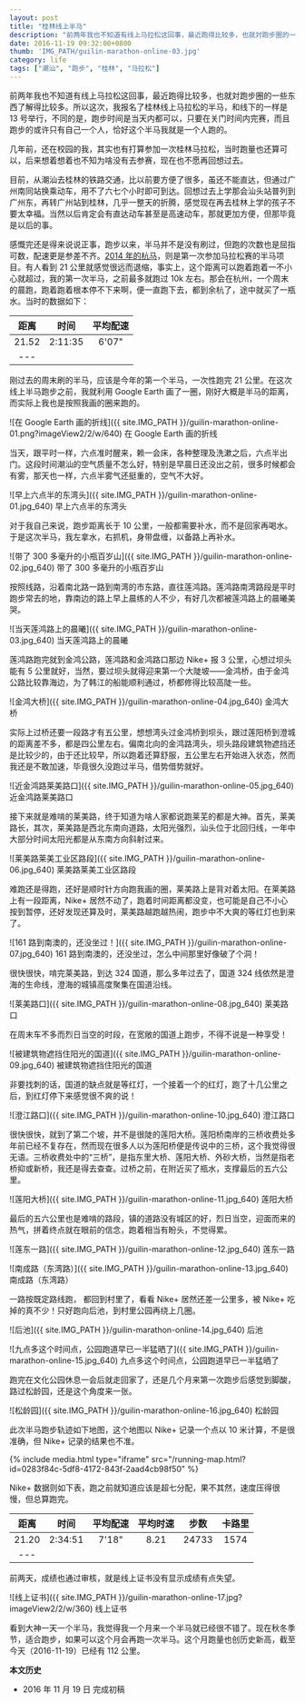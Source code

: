 ```yaml
---
layout: post
title: "桂林线上半马"
description: "前两年我也不知道有线上马拉松这回事，最近跑得比较多，也就対跑步圈的一些东西了解得比较多。所以这次，我报名了桂林线上马拉松的半马，和线下的一样是 13 号举行，不同的是，跑步时间是当天内都可以，只要在关门时间内完赛，而且跑步的或许只有自己一个人，恰好这个半马我就是一个人跑的。"
date: 2016-11-19 09:32:00+0800
thumb: 'IMG_PATH/guilin-marathon-online-03.jpg'
category: life
tags: ["潮汕", "跑步", "桂林", "马拉松"]
---
```


前两年我也不知道有线上马拉松这回事，最近跑得比较多，也就対跑步圈的一些东西了解得比较多。所以这次，我报名了桂林线上马拉松的半马，和线下的一样是 13 号举行，不同的是，跑步时间是当天内都可以，只要在关门时间内完赛，而且跑步的或许只有自己一个人，恰好这个半马我就是一个人跑的。

几年前，还在校园的我，其实也有打算参加一次桂林马拉松，当时跑量也还算可以，后来想着想着也不知为啥没有去参赛，现在也不愿再回想过去。

目前，从潮汕去桂林的铁路交通，比以前要方便了很多，虽还不能直达，但通过广州南同站换乘动车，用不了六七个小时即可到达。回想过去上学那会汕头站普列到广州东，再转广州站到桂林，几乎一整天的折腾，感觉现在再去桂林上学的孩子不要太幸福。当然以后肯定会有直达动车甚至是高速动车，那就更加方便，但那毕竟是以后的事。

感慨完还是得来说说正事，跑步以来，半马并不是没有刷过，但跑的次数也是屈指可数，配速更是参差不齐。[2014 年的杭马](/2014hzim.html)，则是第一次参加马拉松赛的半马项目。有人看到 21 公里就感觉很远而退缩，事实上，这个距离可以跑着跑着一不小心就超过，我的第一次半马，之前最多就跑过 10k 左右。那会在杭州，一个周末的晨跑，跑着跑着根本停不下来啊，便一直跑下去，都到余杭了，途中就买了一瓶水。当时的数据如下：

|距离|时间|平均配速|
|:--:|:--:|:----:|
|21.52|2:11:35|6'07"|
|---

刚过去的周末刷的半马，应该是今年的第一个半马，一次性跑完 21 公里。在这次线上半马跑步之前，我就利用 Google Earth 画了一圈，刚好大概是半马的距离，而实际上我也是按照我画的圈来跑的。

![在 Google Earth 画的折线]({{ site.IMG_PATH }}/guilin-marathon-online-01.png?imageView2/2/w/640)
在 Google Earth 画的折线

当天，跟平时一样，六点准时醒来，赖一会床，各种整理及洗漱之后，六点半出门。这段时间潮汕的空气质量不怎么好，特别是早晨日还没出之前，很多时候都会有雾，那天也一样，六点半雾气还挺重的，空气不大好。

![早上六点半的东湾头]({{ site.IMG_PATH }}/guilin-marathon-online-01.jpg_640)
早上六点半的东湾头

对于我自己来说，跑步距离长于 10 公里，一般都需要补水，而不是回家再喝水。于是这次半马，我左拿水，右抓机，身带盘缠，以备路上再补水。

![带了 300 多毫升的小瓶百岁山]({{ site.IMG_PATH }}/guilin-marathon-online-02.jpg_640)
带了 300 多毫升的小瓶百岁山

按照线路，沿着南北路一路到南湾的市东路，直往莲鸿路。莲鸿路南湾路段是平时跑步常去的地，靠南边的路上早上晨练的人不少，有好几次都被莲鸿路上的晨曦美哭。

![当天莲鸿路上的晨曦]({{ site.IMG_PATH }}/guilin-marathon-online-03.jpg_640)
当天莲鸿路上的晨曦

莲鸿路跑完就到金鸿公路，莲鸿路和金鸿路口那边 Nike+ 报 3 公里，心想过坝头能有 5 公里就好，当然，要过坝头就得迎来第一个大陡坡——金鸿桥，由于金鸿公路比较靠海边，为了韩江的船能顺利通过，桥都修得比较高陡一些。

![金鸿大桥]({{ site.IMG_PATH }}/guilin-marathon-online-04.jpg_640)
金鸿大桥

实际上过桥还要一段路才有五公里，想想湾头过金鸿桥到坝头，跟过莲阳桥到澄城的距离差不多，都是四公里左右。偏南北向的金鸿路湾头，坝头路段建筑物遮挡还是比较少的，由于还比较早，所以跑着还算舒服，五公里左右开始进入状态，然而我还是不敢加速，毕竟很久没跑过半马，借势借势就好。

![近金鸿路莱美路口]({{ site.IMG_PATH }}/guilin-marathon-online-05.jpg_640)
近金鸿路莱美路口

接下来就是难啃的莱美路，终于知道为啥人家都说跑莱芜的都是大神。首先，莱美路长，其次，莱美路是西北东南向道路，太阳光强烈，汕头位于北回归线，一年中大部分时间太阳光都是从东南方向斜射过来。

![莱美路莱美工业区路段]({{ site.IMG_PATH }}/guilin-marathon-online-06.jpg_640)
莱美路莱美工业区路段

难跑还是得跑，还好是顺时针方向跑我画的圈，莱美路上是背对着太阳。在莱美路上有一段距离，Nike+ 居然不动了，跑着时间距离都没变，也可能是自己不小心按到暂停，还好发现还算及时，莱美路越跑越热闹，跑步中不大爽的等红灯也到来了。

![161 路到南澳的，还没坐过！]({{ site.IMG_PATH }}/guilin-marathon-online-07.jpg_640)
161 路到南澳的，还没坐过，怎么中间那里好像破了个洞！

很快很快，啃完莱美路，到达 324 国道，那么多年过去了，国道 324 线依然是澄海的生命线，澄海的城镇高度聚集在国道沿线。

![莱美路口]({{ site.IMG_PATH }}/guilin-marathon-online-08.jpg_640)
莱美路口

在周末车不多而烈日当空的时段，在宽敞的国道上跑步，不得不说是一种享受！

![被建筑物遮挡住阳光的国道]({{ site.IMG_PATH }}/guilin-marathon-online-09.jpg_640)
被建筑物遮挡住阳光的国道

非要找刺的话，国道的缺点就是等红灯，一个接着一个的红灯，跑了十几公里之后，到红灯停下来感觉很不爽的说！

![澄江路口]({{ site.IMG_PATH }}/guilin-marathon-online-10.jpg_640)
澄江路口

很快很快，就到了第二个坡，并不是很陡的莲阳大桥。莲阳桥南岸的三桥收费处多年前已经不复存在，然而现在很多人以为莲阳桥便是传说中的三桥，这个我觉得很无语。三桥收费处中的“三桥”，是指东里大桥、莲阳大桥、外砂大桥，当然是指老桥抑或新桥，我还是得去查查。过桥之前，在附近买了瓶水，支撑最后的五六公里。

![莲阳大桥]({{ site.IMG_PATH }}/guilin-marathon-online-11.jpg_640)
莲阳大桥

最后的五六公里也是难啃的路段，镇的道路没有城区的好，烈日当空，迎面而来的热气，拼着终点就在眼前的信念，跑着相当有盼头，不觉得累。

![莲东一路]({{ site.IMG_PATH }}/guilin-marathon-online-12.jpg_640)
莲东一路

![南成路（东湾路）]({{ site.IMG_PATH }}/guilin-marathon-online-13.jpg_640)
南成路（东湾路）

一路按既定路线跑， 都回到村里了，看看 Nike+ 居然还差一公里多，被 Nike+ 吃掉的真不少！只好跑向后池，到村里公园再绕上几圈。

![后池]({{ site.IMG_PATH }}/guilin-marathon-online-14.jpg_640)
后池

![九点多这个时间点，公园跑道早已一半猛晒了]({{ site.IMG_PATH }}/guilin-marathon-online-15.jpg_640)
九点多这个时间点，公园跑道早已一半猛晒了

跑完在文化公园休息一会后就走回家了，还是几个月来第一次跑步后感觉到脚酸，路过松龄园，还是这个角度来一张。

![松龄园]({{ site.IMG_PATH }}/guilin-marathon-online-16.jpg_640)
松龄园

此次半马跑步轨迹如下地图，这个地图以 Nike+ 记录一个点以 10 米计算，不是很准确，但 Nike+ 记录的结果也不准。

{% include media.html type="iframe" src="/running-map.html?id=0283f84c-5df8-4172-843f-2aad4cb98f50" %}

Nike+ 数据则如下表，跑之前就知道应该是超七分配，果不其然，速度压得很慢，但总算跑完。

|距离|时间|平均配速|平均时速|步数|卡路里|
|:--:|:--:|:----:|:----:|:---:|:----:|
|21.20|2:34:51|7'18"|8.21|24733|1574|
|---

前两天，成绩也通过审核，就是线上证书没有显示成绩有点失望。

![线上证书]({{ site.IMG_PATH }}/guilin-marathon-online-17.jpg?imageView2/2/w/360)
线上证书

看到大神一天一个半马，我觉得我一个月来一个半马就已经很不错了。现在秋冬季节，适合跑步，如果可以这个月会再跑一次半马。这个月跑量也创历史新高，截至今天（2016-11-19）已经有 112 公里。

**本文历史**

* 2016 年 11 月 19 日 完成初稿
